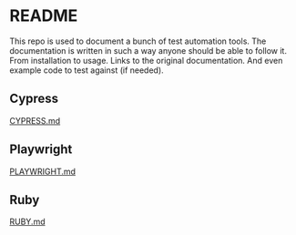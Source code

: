 # README

This repo is used to document a bunch of test automation tools.
The documentation is written in such a way anyone should be able to follow it.
From installation to usage. Links to the original documentation.
And even example code to test against (if needed).

## Cypress

[CYPRESS.md](CYPRESS/CYPRESS.md)

## Playwright

[PLAYWRIGHT.md](PLAYWRIGHT/PLAYWRIGHT.md)

## Ruby

[RUBY.md](RUBY/RUBY.md)
